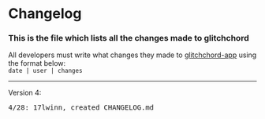 # Changelog
### This is the file which lists all the changes made to glitchchord
All developers must write what changes they made to [glitchchord-app](https://glitchchord-app.glitch.me) using the format below:
<br>
<code>date | user | changes</code>

------------
Version 4:
<pre>4/28: 17lwinn, created CHANGELOG.md</pre>
